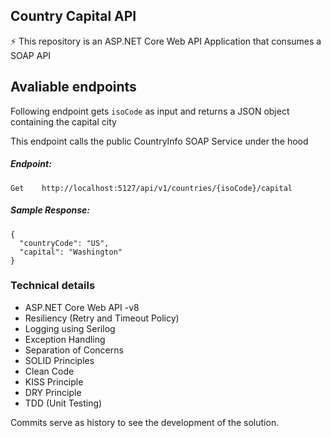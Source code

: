 ## Country Capital API
⚡ This repository is an ASP.NET Core Web API Application that consumes a SOAP API


## Avaliable endpoints

Following endpoint gets `isoCode` as input and returns a JSON object containing the capital city

This endpoint calls the public CountryInfo SOAP Service under the hood

##### Endpoint:
```
Get    http://localhost:5127/api/v1/countries/{isoCode}/capital
```

##### Sample Response:
```
{
  "countryCode": "US",
  "capital": "Washington"
}
```



### Technical details
  -	ASP.NET Core Web API -v8
  - Resiliency (Retry and Timeout Policy)
  - Logging using Serilog
  - Exception Handling
  - Separation of Concerns
  - SOLID Principles
  - Clean Code
  - KISS Principle
  - DRY Principle
  - TDD (Unit Testing)


Commits serve as history to see the development of the solution.
